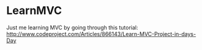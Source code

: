 # LearnMVC
Just me learning MVC by going through this tutorial:
http://www.codeproject.com/Articles/866143/Learn-MVC-Project-in-days-Day
